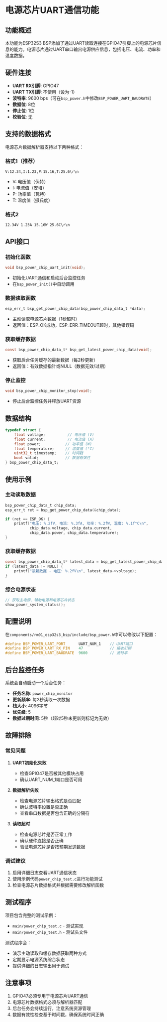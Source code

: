 # 电源芯片UART通信功能

## 功能概述

本功能为ESP32S3 BSP添加了通过UART读取连接在GPIO47引脚上的电源芯片信息的能力。电源芯片通过UART串口输出电源供应信息，包括电压、电流、功率和温度数据。

## 硬件连接

- **UART RX引脚**: GPIO47 
- **UART TX引脚**: 不使用（设为-1）
- **波特率**: 9600 bps（可在`bsp_power.h`中修改`BSP_POWER_UART_BAUDRATE`）
- **数据位**: 8位
- **停止位**: 1位
- **校验位**: 无

## 支持的数据格式

电源芯片数据解析器支持以下两种格式：

### 格式1（推荐）
```
V:12.34,I:1.23,P:15.16,T:25.6\r\n
```
- V: 电压值（伏特）
- I: 电流值（安培）  
- P: 功率值（瓦特）
- T: 温度值（摄氏度）

### 格式2
```
12.34V 1.23A 15.16W 25.6C\r\n
```

## API接口

### 初始化函数
```c
void bsp_power_chip_uart_init(void);
```
- 初始化UART通信和启动后台监控任务
- 在`bsp_power_init()`中自动调用

### 数据读取函数
```c
esp_err_t bsp_get_power_chip_data(bsp_power_chip_data_t *data);
```
- 主动读取电源芯片数据（1秒超时）
- 返回值：ESP_OK成功，ESP_ERR_TIMEOUT超时，其他错误码

### 获取缓存数据
```c
const bsp_power_chip_data_t* bsp_get_latest_power_chip_data(void);
```
- 获取后台任务缓存的最新数据（每2秒更新）
- 返回值：有效数据指针或NULL（数据无效/过期）

### 停止监控
```c
void bsp_power_chip_monitor_stop(void);
```
- 停止后台监控任务并释放UART资源

## 数据结构

```c
typedef struct {
    float voltage;          // 电压值 (V)
    float current;          // 电流值 (A)
    float power;           // 功率值 (W)
    float temperature;     // 温度值 (°C)
    uint32_t timestamp;    // 时间戳
    bool valid;            // 数据有效性
} bsp_power_chip_data_t;
```

## 使用示例

### 主动读取数据
```c
bsp_power_chip_data_t chip_data;
esp_err_t ret = bsp_get_power_chip_data(&chip_data);

if (ret == ESP_OK) {
    printf("电压: %.2fV, 电流: %.3fA, 功率: %.2fW, 温度: %.1f°C\n", 
           chip_data.voltage, chip_data.current, 
           chip_data.power, chip_data.temperature);
}
```

### 获取缓存数据
```c
const bsp_power_chip_data_t* latest_data = bsp_get_latest_power_chip_data();
if (latest_data != NULL) {
    printf("最新数据 - 电压: %.2fV\n", latest_data->voltage);
}
```

### 综合电源状态
```c
// 获取主电源、辅助电源和电源芯片状态
show_power_system_status();
```

## 配置说明

在`components/rm01_esp32s3_bsp/include/bsp_power.h`中可以修改以下配置：

```c
#define BSP_POWER_UART_PORT      UART_NUM_1    // UART端口
#define BSP_POWER_UART_RX_PIN    47            // 接收引脚
#define BSP_POWER_UART_BAUDRATE  9600          // 波特率
```

## 后台监控任务

系统会自动启动一个后台任务：
- **任务名称**: `power_chip_monitor`
- **更新频率**: 每2秒读取一次数据
- **栈大小**: 4096字节
- **优先级**: 5
- **数据过期时间**: 5秒（超过5秒未更新则标记为无效）

## 故障排除

### 常见问题

1. **UART初始化失败**
   - 检查GPIO47是否被其他模块占用
   - 确认UART_NUM_1端口是否可用

2. **数据解析失败**
   - 检查电源芯片输出格式是否匹配
   - 确认波特率设置是否正确
   - 查看串口数据是否包含正确的分隔符

3. **读取超时**
   - 检查电源芯片是否正常工作
   - 确认硬件连接是否正确
   - 验证电源芯片是否按预期发送数据

### 调试建议

1. 启用详细日志查看UART通信状态
2. 使用示例代码`power_chip_test.c`进行功能测试
3. 检查电源芯片数据格式并根据需要修改解析函数

## 测试程序

项目包含完整的测试示例：
- `main/power_chip_test.c` - 测试实现
- `main/power_chip_test.h` - 测试头文件

测试程序会：
- 演示主动读取和缓存数据获取两种方式
- 定期显示电源系统综合状态
- 提供详细的日志输出用于调试

## 注意事项

1. GPIO47必须专用于电源芯片UART通信
2. 电源芯片数据格式必须与解析器匹配
3. 后台任务会持续运行，注意系统资源管理
4. 数据有效性检查基于时间戳，确保系统时间正确
